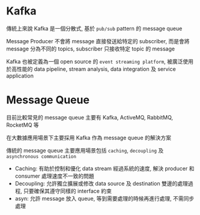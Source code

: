 

# Kafka

傳統上來說 Kafka 是一個分散式, 基於 `pub/sub` pattern 的 message queue

Message Producer 不會將 message 直接發送給特定的 subscriber, 而是會將 message 分為不同的 topics, subscriber 只接收特定 topic 的 message

Kafka 也被定義為一個 open source 的 `event streaming platform`, 被廣泛使用於高性能的 data pipeline, stream analysis, data integration 及 service application

# Message Queue

目前比較常見的 message queue 主要有 Kafka, ActiveMQ, RabbitMQ, RocketMQ 等

在大數據應用場景下主要採用 Kafka 作為 message queue 的解決方案

傳統的 message queue 主要應用場景包括 `caching`, `decoupling` 及 `asynchronous communication`

- Caching: 有助於控制和優化 data stream 經過系統的速度, 解決 producer 和 consumer 處理速度不一致的問題
- Decoupling: 允許獨立擴展或修改 data source 及 destination 雙邊的處理過程, 只要確保其遵守同樣的 interface 約束
- asyn: 允許 message 放入 queue, 等到需要處理的時候再進行處理, 不需同步處理

